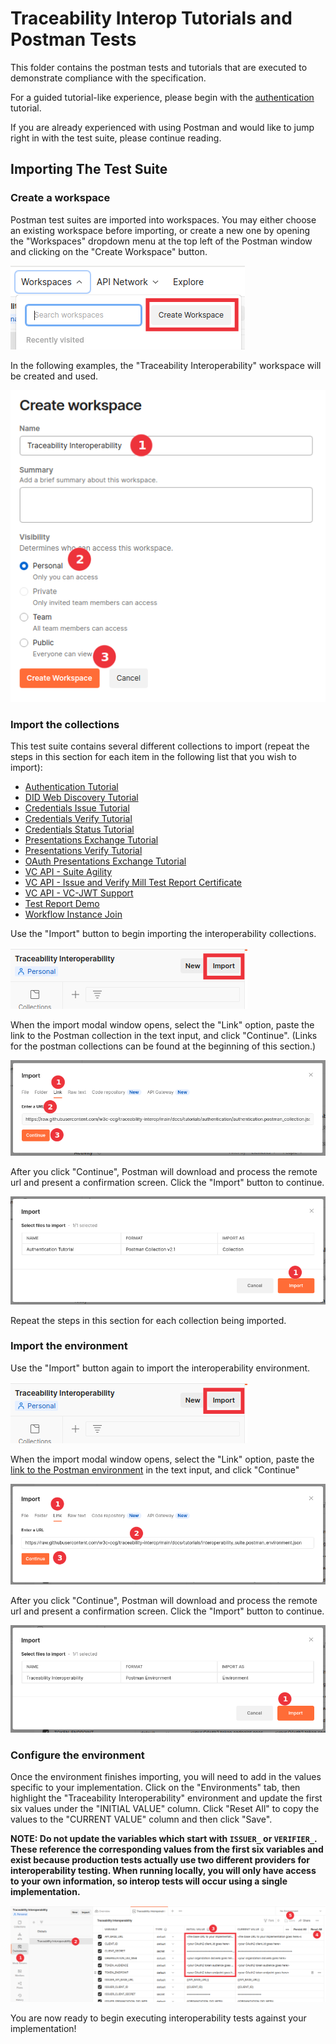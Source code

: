 # Traceability Interop Tutorials and Postman Tests

This folder contains the postman tests and tutorials that are executed to demonstrate compliance with the specification.

For a guided tutorial-like experience, please begin with the [authentication](./authentication/) tutorial.

If you are already experienced with using Postman and would like to jump right in with the test suite, please continue reading.

## Importing The Test Suite

### Create a workspace

Postman test suites are imported into workspaces. You may either choose an existing workspace before importing, or create a new one by opening the "Workspaces" dropdown menu at the top left of the Postman window and clicking on the "Create Workspace" button.

<img src="./resources/create-workspace-start.png"/>

In the following examples, the "Traceability Interoperability" workspace will be created and used.

<img src="./resources/create-workspace-details.png"/>

### Import the collections

This test suite contains several different collections to import (repeat the steps in this section for each item in the following list that you wish to import):

- [Authentication Tutorial](https://raw.githubusercontent.com/w3c-ccg/traceability-interop/main/docs/tutorials/authentication/authentication.postman_collection.json)
- [DID Web Discovery Tutorial](https://raw.githubusercontent.com/w3c-ccg/traceability-interop/main/docs/tutorials/did-web-discovery/did-web-discovery.postman_collection.json)
- [Credentials Issue Tutorial](https://raw.githubusercontent.com/w3c-ccg/traceability-interop/main/docs/tutorials/credentials-issue/credentials-issue.postman_collection.json)
- [Credentials Verify Tutorial](https://raw.githubusercontent.com/w3c-ccg/traceability-interop/main/docs/tutorials/credentials-verify/credentials-verify.postman_collection.json)
- [Credentials Status Tutorial](https://raw.githubusercontent.com/w3c-ccg/traceability-interop/main/docs/tutorials/credentials-status-update/credentials-status-update.postman_collection.json)
- [Presentations Exchange Tutorial](https://raw.githubusercontent.com/w3c-ccg/traceability-interop/main/docs/tutorials/presentations-exchange/presentations-exchange.postman_collection.json)
- [Presentations Verify Tutorial](https://raw.githubusercontent.com/w3c-ccg/traceability-interop/main/docs/tutorials/presentations-verify/presentations-verify.postman_collection.json)
- [OAuth Presentations Exchange Tutorial](https://raw.githubusercontent.com/w3c-ccg/traceability-interop/main/docs/tutorials/presentations-exchange-oauth/presentations-exchange-oauth.json)
- [VC API - Suite Agility](https://raw.githubusercontent.com/w3c-ccg/traceability-interop/main/docs/tutorials/agility/agility.collection.json)
- [VC API - Issue and Verify Mill Test Report Certificate](https://raw.githubusercontent.com/w3c-ccg/traceability-interop/main/docs/tutorials/mill-test-report-certificate/vc-api.mtrc.collection.json)
- [VC API - VC-JWT Support](https://raw.githubusercontent.com/w3c-ccg/traceability-interop/main/docs/tutorials/vc-jwt/vc-jwt.collection.json)
- [Test Report Demo](https://raw.githubusercontent.com/w3c-ccg/traceability-interop/main/docs/tutorials/report-generation/report-tester.collection.json)
- [Workflow Instance Join](https://raw.githubusercontent.com/w3c-ccg/traceability-interop/main/docs/tutorials/workflow-join/workflow-instance-join.collection.json)

Use the "Import" button to begin importing the interoperability collections. 

<img src="./resources/import-start.png"/>

When the import modal window opens, select the "Link" option, paste the link to the Postman collection in the text input, and click "Continue". (Links for the postman collections can be found at the beginning of this section.)

<img src="./resources/import-collection-link.png"/>

After you click "Continue", Postman will download and process the remote url and present a confirmation screen. Click the "Import" button to continue.

<img src="./resources/import-collection-confirm.png"/>

Repeat the steps in this section for each collection being imported.

### Import the environment

Use the "Import" button again to import the interoperability environment.

<img src="./resources/import-start.png"/>

When the import modal window opens, select the "Link" option, paste the [link to the Postman environment](https://raw.githubusercontent.com/w3c-ccg/traceability-interop/main/docs/tutorials/interoperability_suite.postman_environment.json) in the text input, and click "Continue"

<img src="./resources/import-environment-link.png"/>

After you click "Continue", Postman will download and process the remote url and present a confirmation screen. Click the "Import" button to continue.

<img src="./resources/import-environment-confirm.png"/>

### Configure the environment

Once the environment finishes importing, you will need to add in the values specific to your implementation. Click on the "Environments" tab, then highlight the "Traceability Interoperability" environment and update the first six values under the "INITIAL VALUE" column. Click "Reset All" to copy the values to the "CURRENT VALUE" column and then click "Save".

__NOTE: Do not update the variables which start with `ISSUER_` or `VERIFIER_`. These reference the corresponding values from the first six variables and exist because production tests actually use two different providers for interoperability testing. When running locally, you will only have access to your own information, so interop tests will occur using a single implementation.__

<img src="./resources/configure-environment.png"/>

You are now ready to begin executing interoperability tests against your implementation!
